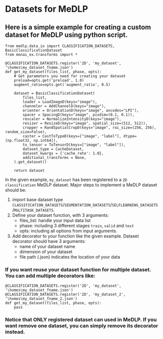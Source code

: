 # Datasets for MeDLP 

## Here is a simple example for creating a custom dataset for MeDLP using python script.

    
    from medlp.data_io import CLASSIFICATION_DATASETS, BasicClassificationDataset
    from monai_ex.transforms import *

    @CLASSIFICATION_DATASETS.register('2D', 'my_dataset', '\homes\my_dataset_fname.json')
    def get_my_dataset(files_list, phase, opts):
        # Get parameters you need for creating your dataset
        preload=opts.get('preload', 1.0)
        augment_ratio=opts.get('augment_ratio', 0.5)

        dataset = BasicClassificationDataset(
            files_list,
            loader = LoadImageD(keys="image"),
            channeler = AddChannelD(keys="image"),
            orienter = OrientationD(keys="image", axcodes="LPI"),
            spacer = SpacingD(keys="image", pixdim=(0.1, 0.1)),
            rescaler = NormalizeIntensityD(keys="image"),
            resizer = ResizeD(keys="image", spatial_size=(512, 512)),
            cropper = RandSpatialCropD(keys="image", roi_size=(256, 256), random_size=False),
            caster = CastToTypeD(keys=["image", "label"], dtype=[np.float32, np.int64]),
            to_tensor = ToTensorD(keys=["image", "label"]),
            dataset_type = CacheDataset,
            dataset_kwargs = {'cache_rate': 1.0},
            additional_transforms = None,
        ).get_dataset()

        return dataset

In the given example, `my_dataset` has been registered to a `2D classification` MeDLP dataset. Major steps to implement a MeDLP dataset should be:

1. import base dataset type `CLASSIFICATION_DATASETS`/`SEGMENTATION_DATASETS`/`SELFLEARNING_DATASETS`/`MULTITASK_DATASETS`.
2. Define your dataset function, with 3 arguments:
    - files_list: handle your input data list
    - phase: including 3 different stages `train`, `valid` and `test`
    - opts: including all options from input arguments. 
3. Add decorator to your function like the given example. Dataset decorator should have 3 arguments: 
    - name of your dataset name
    - dimension of your dataset
    - file path (.json) indicates the location of your data


### If you want reuse your dataset function for multiple dataset. You can add multiple decorators like:

    @CLASSIFICATION_DATASETS.register('2D', 'my_dataset', '\homes\my_dataset_fname.json')
    @CLASSIFICATION_DATASETS.register('2D', 'my_dataset_2', '\homes\my_dataset_fname_2.json')
    def get_my_dataset(files_list, phase, opts):
        pass


### Notice that ONLY registered dataset can used in MeDLP. If you want remove one dataset, you can simply remove its decorator instead.